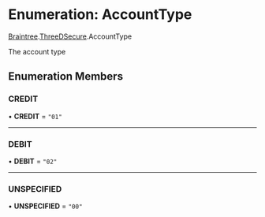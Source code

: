 # Enumeration: AccountType

[Braintree](../modules/CdvPurchase.Braintree.md).[ThreeDSecure](../modules/CdvPurchase.Braintree.ThreeDSecure.md).AccountType

The account type

## Enumeration Members

### CREDIT

• **CREDIT** = ``"01"``

___

### DEBIT

• **DEBIT** = ``"02"``

___

### UNSPECIFIED

• **UNSPECIFIED** = ``"00"``
